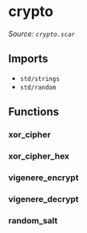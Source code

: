 # crypto

*Source: `crypto.scar`*

## Imports

- `std/strings`
- `std/random`

## Functions

### xor_cipher

### xor_cipher_hex

### vigenere_encrypt

### vigenere_decrypt

### random_salt

